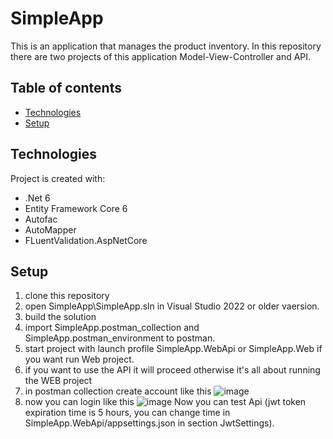 # SimpleApp
This is an application that manages the product inventory. In this repository there are two projects of this application Model-View-Controller and API.

## Table of contents
* [Technologies ](#technologies)
* [Setup ](#setup-API)

	
## Technologies 
Project is created with:
* .Net 6
* Entity Framework Core 6
* Autofac
* AutoMapper
* FLuentValidation.AspNetCore
	
## Setup 
1. clone this repository 
2. open SimpleApp\SimpleApp.sln in Visual Studio 2022 or older vaersion. <br>
3. build the solution <br>
4. import SimpleApp.postman_collection and SimpleApp.postman_environment to postman.
5. start project with launch profile SimpleApp.WebApi or SimpleApp.Web if you want run Web project. <br>
6. if you want to use the API it will proceed otherwise it's all about running the WEB project
7. in postman collection create account like this ![image](https://user-images.githubusercontent.com/122226672/214619223-cba84fd5-b005-4f62-a6b2-87bbc5663e91.png)<br>
8. now you can login like this ![image](https://user-images.githubusercontent.com/122226672/214619747-ea6841de-ab0f-44f6-a195-4c612e19e074.png) Now you can test Api (jwt token expiration time is 5 hours, you can change time in SimpleApp.WebApi/appsettings.json in section JwtSettings).


